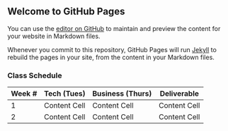## Welcome to GitHub Pages

You can use the [editor on GitHub](https://github.com/timg512372/dapp-course-website/edit/gh-pages/index.md) to maintain and preview the content for your website in Markdown files.

Whenever you commit to this repository, GitHub Pages will run [Jekyll](https://jekyllrb.com/) to rebuild the pages in your site, from the content in your Markdown files.

### Class Schedule

| Week #  | Tech (Tues) | Business (Thurs) | Deliverable |
| ------------- | ------------- | ------------- | ------------- |
| 1  | Content Cell  | Content Cell  | Content Cell  | 
| 2  | Content Cell  | Content Cell  | Content Cell  |

